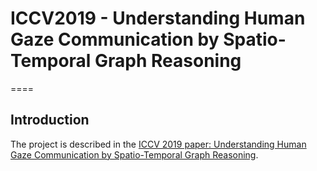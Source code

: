 
# ICCV2019 - Understanding Human Gaze Communication by Spatio-Temporal Graph Reasoning
====

Introduction
----

The project is described in the [ICCV 2019 paper: Understanding Human Gaze Communication by Spatio-Temporal Graph Reasoning](https://lifengfan.github.io/files/iccv19/ICCV19_Gaze_Communication.pdf).   

